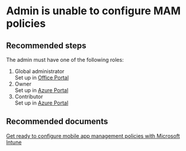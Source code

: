 <properties 
    pageTitle="Admin is unable to configure MAM policies"
    description="Admin is unable to configure MAM policies"
    service="microsoft.intunemam"
    resource="mam"
    authors="t-jowall"
    displayOrder="3"
    selfHelpType="resource"
    supportTopicIds=""
    resourceTags="linux"
    productPesIds=""
    cloudEnvironments="public"
 />

# Admin is unable to configure MAM policies

## **Recommended steps**
The admin must have one of the following roles:

1. Global administrator<br>
   Set up in [Office Portal](http://portal.office.com/)
2. Owner<br>
   Set up in [Azure Portal](https://portal.azure.com/)
3. Contributor<br>
   Set up in [Azure Portal](https://portal.azure.com/)

## **Recommended documents**

[Get ready to configure mobile app management policies with Microsoft Intune](https://docs.microsoft.com/en-us/intune/deploy-use/get-ready-to-configure-mobile-app-management-policies-with-microsoft-intune)